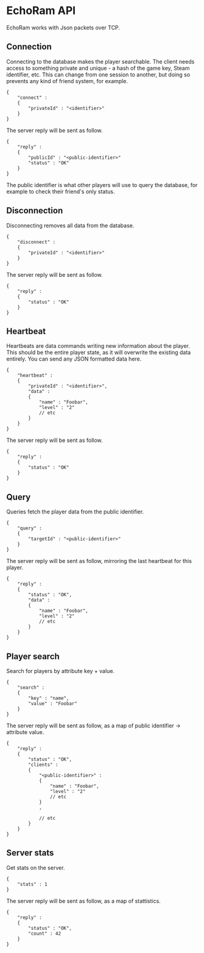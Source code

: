  # EchoRam API

EchoRam works with Json packets over TCP. 

## Connection

Connecting to the database makes the player searchable. The client needs access to something private and unique - a hash of the game key, Steam identifier, etc. This can change from one session to another, but doing so prevents any kind of friend system, for example.

```
{
	"connect" :
	{
		"privateId" : "<identifier>"
	}
}
```

The server reply will be sent as follow.

```
{
	"reply" :
	{
		"publicId" : "<public-identifier>"
		"status" : "OK"
	}
}
```

The public identifier is what other players will use to query the database, for example to check their friend's only status.

## Disconnection

Disconnecting removes all data from the database. 

```
{
	"disconnect" :
	{
		"privateId" : "<identifier>"
	}
}
```

The server reply will be sent as follow.

```
{
	"reply" :
	{
		"status" : "OK"
	}
}
```

## Heartbeat

Heartbeats are data commands writing new information about the player. This should be the entire player state, as it will overwrite the existing data entirely. You can send any JSON formatted data here.

```
{
	"heartbeat" :
	{
		"privateId" : "<identifier>",
		"data" :
		{
			"name" : "Foobar",
			"level" : "2"
			// etc
		}
	}
}
```

The server reply will be sent as follow.

```
{
	"reply" :
	{
		"status" : "OK"
	}
}
```

## Query

Queries fetch the player data from the public identifier.

```
{
	"query" :
	{
		"targetId" : "<public-identifier>"
	}
}
```

The server reply will be sent as follow, mirroring the last heartbeat for this player.

```
{
	"reply" :
	{
		"status" : "OK",
		"data" : 
		{
			"name" : "Foobar",
			"level" : "2"
			// etc
		}
	}
}
```

## Player search

Search for players by attribute key + value. 

```
{
	"search" :
	{
		"key" : "name",
		"value" : "Foobar"
	}
}
```

The server reply will be sent as follow, as a map of public identifier -> attribute value.

```
{
	"reply" :
	{
        "status" : "OK",
        "clients" :
        {
			"<public-identifier>" : 
			{
				"name" : "Foobar",
				"level" : "2"
				// etc
			}
			,

			// etc
        }
	}
}
```

## Server stats

Get stats on the server.

```
{
	"stats" : 1
}
```

The server reply will be sent as follow, as a map of stattistics.

```
{
	"reply" :
	{
		"status" : "OK",
		"count" : 42
	}
}
```
